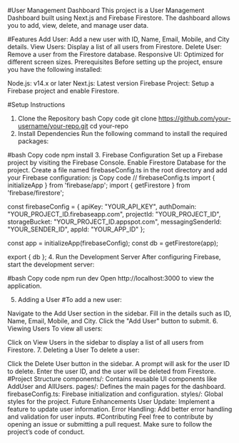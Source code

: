 #User Management Dashboard
This project is a User Management Dashboard built using Next.js and Firebase Firestore. The dashboard allows you to add, view, delete, and manage user data.

#Features
Add User: Add a new user with ID, Name, Email, Mobile, and City details.
View Users: Display a list of all users from Firestore.
Delete User: Remove a user from the Firestore database.
Responsive UI: Optimized for different screen sizes.
Prerequisites
Before setting up the project, ensure you have the following installed:

Node.js: v14.x or later
Next.js: Latest version
Firebase Project: Setup a Firebase project and enable Firestore.

#Setup Instructions
1. Clone the Repository
bash
Copy code
git clone https://github.com/your-username/your-repo.git
cd your-repo
2. Install Dependencies
Run the following command to install the required packages:

#bash
Copy code
npm install
3. Firebase Configuration
Set up a Firebase project by visiting the Firebase Console.
Enable Firestore Database for the project.
Create a file named firebaseConfig.ts in the root directory and add your Firebase configuration:
js
Copy code
// firebaseConfig.ts
import { initializeApp } from 'firebase/app';
import { getFirestore } from 'firebase/firestore';

const firebaseConfig = {
  apiKey: "YOUR_API_KEY",
  authDomain: "YOUR_PROJECT_ID.firebaseapp.com",
  projectId: "YOUR_PROJECT_ID",
  storageBucket: "YOUR_PROJECT_ID.appspot.com",
  messagingSenderId: "YOUR_SENDER_ID",
  appId: "YOUR_APP_ID"
};

const app = initializeApp(firebaseConfig);
const db = getFirestore(app);

export { db };
4. Run the Development Server
After configuring Firebase, start the development server:

#bash
Copy code
npm run dev
Open http://localhost:3000 to view the application.

5. Adding a User
#To add a new user:

Navigate to the Add User section in the sidebar.
Fill in the details such as ID, Name, Email, Mobile, and City.
Click the "Add User" button to submit.
6. Viewing Users
To view all users:

Click on View Users in the sidebar to display a list of all users from Firestore.
7. Deleting a User
To delete a user:

Click the Delete User button in the sidebar.
A prompt will ask for the user ID to delete.
Enter the user ID, and the user will be deleted from Firestore.
#Project Structure
components/: Contains reusable UI components like AddUser and AllUsers.
pages/: Defines the main pages for the dashboard.
firebaseConfig.ts: Firebase initialization and configuration.
styles/: Global styles for the project.
Future Enhancements
User Update: Implement a feature to update user information.
Error Handling: Add better error handling and validation for user inputs.
#Contributing
Feel free to contribute by opening an issue or submitting a pull request. Make sure to follow the project’s code of conduct.
